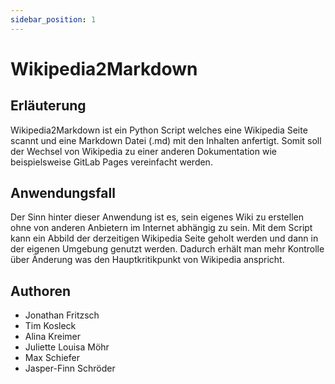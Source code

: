 ```yaml
---
sidebar_position: 1
---
```


# Wikipedia2Markdown

## Erläuterung

Wikipedia2Markdown ist ein Python Script welches eine Wikipedia Seite scannt und eine Markdown Datei (.md) mit den Inhalten anfertigt. Somit soll der Wechsel von Wikipedia zu einer anderen Dokumentation wie beispielsweise GitLab Pages vereinfacht werden.

## Anwendungsfall

Der Sinn hinter dieser Anwendung ist es, sein eigenes Wiki zu erstellen ohne von anderen Anbietern im Internet abhängig zu sein. Mit dem Script kann ein Abbild der derzeitigen Wikipedia Seite geholt werden und dann in der eigenen Umgebung genutzt werden. Dadurch erhält man mehr Kontrolle über Änderung was den Hauptkritikpunkt von Wikipedia anspricht. 

## Authoren

* Jonathan Fritzsch
* Tim Kosleck
* Alina Kreimer
* Juliette Louisa Möhr
* Max Schiefer
* Jasper-Finn Schröder
